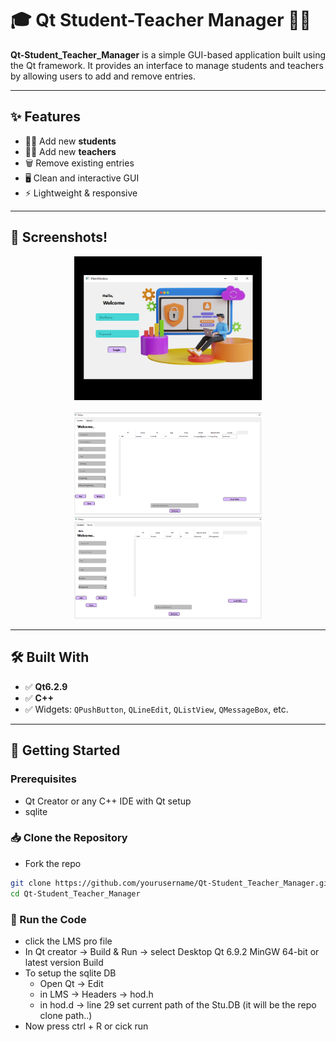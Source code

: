  # 🎓 Qt Student-Teacher Manager 🧑‍🏫

**Qt-Student_Teacher_Manager** is a simple GUI-based application built using the Qt framework. It provides an interface to manage students and teachers by allowing users to add and remove entries.

---

## ✨ Features

- 👨‍🎓 Add new **students**
- 👩‍🏫 Add new **teachers**
- 🗑️ Remove existing entries
- 🖥️ Clean and interactive GUI
- ⚡ Lightweight & responsive

---

## 📸 Screenshots!
<p align="center">
 <img src="https://raw.githubusercontent.com/samidukushalaya/Qt-Student_Teacher_Manager/main/project_demo/Screenshot (12).png" width="300" /> <br><br>
 <img src="https://raw.githubusercontent.com/samidukushalaya/Qt-Student_Teacher_Manager/main/project_demo/Screenshot (13).png" width="300" align ="rigth" /> 
 <img src="https://raw.githubusercontent.com/samidukushalaya/Qt-Student_Teacher_Manager/main/project_demo/Screenshot (14).png" width="300"  /> </p>


---

## 🛠️ Built With

- ✅ **Qt6.2.9** 
- ✅ **C++** 
- ✅ Widgets: `QPushButton`, `QLineEdit`, `QListView`, `QMessageBox`, etc.

---

## 🚀 Getting Started

### Prerequisites

- Qt Creator or any C++ IDE with Qt setup
- sqlite 


### 📥 Clone the Repository
- Fork the repo 
```bash
git clone https://github.com/yourusername/Qt-Student_Teacher_Manager.git
cd Qt-Student_Teacher_Manager 
```
### 📡 Run the Code 

- click the LMS pro file
- In Qt creator -> Build & Run -> select Desktop Qt 6.9.2 MinGW 64-bit or latest version  Build
- To setup the sqlite DB
    - Open  Qt -> Edit 
    - in LMS -> Headers -> hod.h
    - in hod.d -> line 29 set current path of the Stu.DB (it will be the repo clone path..)
- Now press ctrl + R or cick run
  
